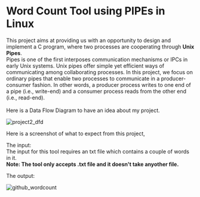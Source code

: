 #                                           Word Count Tool using PIPEs in Linux

This project aims at providing us with an opportunity to design and implement a C program, where two processes are cooperating through <strong>Unix Pipes</strong>. <br/>
Pipes is one of the first interposes communication mechanisms or IPCs in early Unix systems. Unix pipes offer simple yet efficient ways of communicating among collaborating processes. In this project, we focus on ordinary pipes that enable two processes to communicate in a producer-consumer fashion. In other words, a producer process writes to one end of a pipe (i.e., write-end) and a consumer process reads from the other end (i.e., read-end).<br /><br />
Here is a Data Flow Diagram to have an idea about my project.

![project2_dfd](https://user-images.githubusercontent.com/95582826/218276482-c8198c5f-5645-4f05-9fff-9d8226547387.png)

Here is a screenshot of what to expect from this project,

The input:<br>
The input for this tool requires an txt file which contains a couple of words in it.<br>
<strong><italic>Note: The tool only accepts .txt file and it doesn't take anyother file.<italic></strong>

The output:

 ![github_wordcount](https://user-images.githubusercontent.com/95582826/226696775-ffc7a221-5460-4211-b780-3240561ff175.png)

